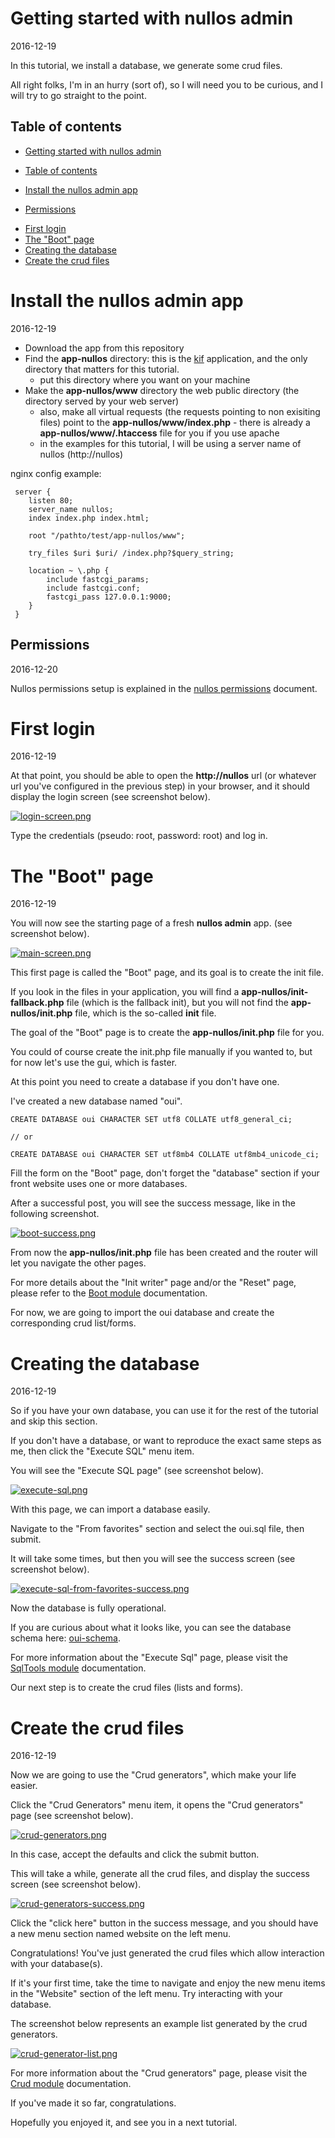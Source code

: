 Getting started with nullos admin
====================================
2016-12-19



In this tutorial, we install a database, we generate some crud files.

All right folks, I'm in an hurry (sort of), so I will need you to be curious, and I will try to 
go straight to the point.




Table of contents
---------------------
- [Getting started with nullos admin](#getting-started-with-nullos-admin)
 * [Table of contents](#table-of-contents)
- [Install the nullos admin app](#install-the-nullos-admin-app)
 * [Permissions](#permissions)
- [First login](#first-login)
- [The "Boot" page](#the-boot-page)
- [Creating the database](#creating-the-database)
- [Create the crud files](#create-the-crud-files)


Install the nullos admin app
==============================
2016-12-19



- Download the app from this repository
- Find the **app-nullos** directory: this is the [kif](https://github.com/lingtalfi/nullos-admin/tree/master/doc/https://github.com/lingtalfi/kif) application, and the only directory that matters for this tutorial.
    - put this directory where you want on your machine
- Make the **app-nullos/www** directory the web public directory (the directory served by your web server)
    - also, make all virtual requests (the requests pointing to non exisiting files) point to the **app-nullos/www/index.php**
            - there is already a **app-nullos/www/.htaccess** file for you if you use apache
    - in the examples for this tutorial, I will be using a server name of nullos (http://nullos)            
            
           
                       
nginx config example:
```nginx
 server {
    listen 80; 
    server_name nullos;
	index index.php index.html;

    root "/pathto/test/app-nullos/www";

    try_files $uri $uri/ /index.php?$query_string;
    
	location ~ \.php {
	    include fastcgi_params;
	    include fastcgi.conf;
	    fastcgi_pass 127.0.0.1:9000;
	}
 }            
```            


Permissions
---------------
2016-12-20 

Nullos permissions setup is explained in the [nullos permissions](https://github.com/lingtalfi/nullos-admin/tree/master/doc/core/nullos-permissions.md) document.




First login
==============================
2016-12-19


At that point, you should be able to open the **http://nullos** url (or whatever url you've configured 
in the previous step) in your browser, and it should display the login screen (see screenshot below).

[![login-screen.png](https://s19.postimg.org/ls2e9uw2r/login_screen.png)](https://postimg.org/image/gtevvbs9r/)


Type the credentials (pseudo: root, password: root) and log in.




The "Boot" page
==============================
2016-12-19

You will now see the starting page of a fresh **nullos admin** app. (see screenshot below).


[![main-screen.png](https://s19.postimg.org/b6iixupr7/main_screen.png)](https://postimg.org/image/xigbr8ov3/)


This first page is called the "Boot" page, and its goal is to create the init file.

If you look in the files in your application, you will find a **app-nullos/init-fallback.php**
file (which is the fallback init), but you will not find the **app-nullos/init.php** file, which
is the so-called **init** file.

The goal of the "Boot" page is to create the **app-nullos/init.php** file for you.


You could of course create the init.php file manually if you wanted to, but for now let's use the gui,
which is faster.

At this point you need to create a database if you don't have one.

I've created a new database named "oui".

```mysql
CREATE DATABASE oui CHARACTER SET utf8 COLLATE utf8_general_ci;

// or 

CREATE DATABASE oui CHARACTER SET utf8mb4 COLLATE utf8mb4_unicode_ci;
```



Fill the form on the "Boot" page, don't forget the "database" section if your 
front website uses one or more databases.


After a successful post, you will see the success message, like in the following screenshot.

[![boot-success.png](https://s19.postimg.org/6aaasf083/boot_success.png)](https://postimg.org/image/f5b52xp0f/)


From now the **app-nullos/init.php** file has been 
created and the router will let you navigate the other pages.


For more details about the "Init writer" page and/or the "Reset" page, 
please refer to the [Boot module](https://github.com/lingtalfi/nullos-admin/tree/master/doc/modules/boot-module.md) documentation.



For now, we are going to import the oui database and create the corresponding crud list/forms.


Creating the database
=========================
2016-12-19

So if you have your own database, you can use it for the rest of the tutorial and skip this section.

If you don't have a database, or want to reproduce the exact same steps as me, then click the 
"Execute SQL" menu item.


You will see the "Execute SQL page" (see screenshot below).


[![execute-sql.png](https://s19.postimg.org/ti96ezyeb/execute_sql.png)](https://postimg.org/image/tv0kl6gnz/)

With this page, we can import a database easily.

Navigate to the "From favorites" section and select the oui.sql file, then submit.

It will take some times, but then you will see the success screen (see screenshot below).

[![execute-sql-from-favorites-success.png](https://s19.postimg.org/3lfi2duqr/execute_sql_from_favorites_success.png)](https://postimg.org/image/p7uijetb3/)



Now the database is fully operational.

If you are curious about what it looks like, you can see the database schema here: [oui-schema](https://github.com/lingtalfi/nullos-admin/tree/master/doc/assets/oui-schema.png).


For more information about the "Execute Sql" page, please visit the [SqlTools module](https://github.com/lingtalfi/nullos-admin/tree/master/doc/modules/sqltools-module.md) documentation.


Our next step is to create the crud files (lists and forms).



Create the crud files
========================
2016-12-19

Now we are going to use the "Crud generators", which make your life easier.

Click the "Crud Generators" menu item, it opens the "Crud generators" page (see screenshot below).


[![crud-generators.png](https://s19.postimg.org/n207owpur/crud_generators.png)](https://postimg.org/image/sdf49mbxb/)

In this case, accept the defaults and click the submit button.
 
This will take a while, generate all the crud files, and display the success screen (see screenshot below).

[![crud-generators-success.png](https://s19.postimg.org/jtr4y4e77/crud_generators_success.png)](https://postimg.org/image/nq4gu3z6n/)


Click the "click here" button in the success message, and you should have a new menu section named website
on the left menu.


Congratulations! You've just generated the crud files which allow interaction with your database(s).

If it's your first time, take the time to navigate and enjoy the new menu items in the "Website" section 
of the left menu. Try interacting with your database.

 
The screenshot below represents an example list generated by the crud generators.

[![crud-generator-list.png](https://s19.postimg.org/9v66bn4rn/crud_generator_list.png)](https://postimg.org/image/khzzh2cwv/)



 
For more information about the "Crud generators" page, please visit the [Crud module](https://github.com/lingtalfi/nullos-admin/tree/master/doc/modules/crud-module.md) documentation.



If you've made it so far, congratulations.

Hopefully you enjoyed it, and see you in a next tutorial.























